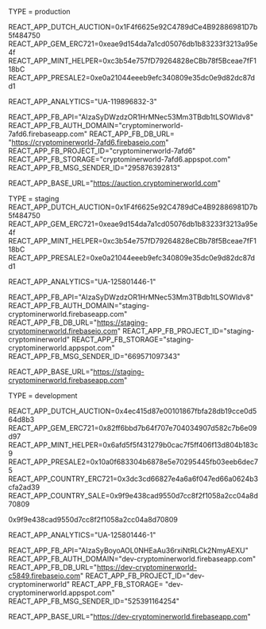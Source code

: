 TYPE = production

REACT_APP_DUTCH_AUCTION=0x1F4f6625e92C4789dCe4B92886981D7b5f484750
REACT_APP_GEM_ERC721=0xeae9d154da7a1cd05076db1b83233f3213a95e4f
REACT_APP_MINT_HELPER=0xc3b54e757fD79264828eCBb78f5Bceae7fF118bC
REACT_APP_PRESALE2=0xe0a21044eeeb9efc340809e35dc0e9d82dc87dd1

REACT_APP_ANALYTICS="UA-119896832-3"

REACT_APP_FB_API="AIzaSyDWzdzOR1HrMNec53Mm3TBdb1tLSOWIdv8"
REACT_APP_FB_AUTH_DOMAIN="cryptominerworld-7afd6.firebaseapp.com"
REACT_APP_FB_DB_URL= "https://cryptominerworld-7afd6.firebaseio.com"
REACT_APP_FB_PROJECT_ID="cryptominerworld-7afd6"
REACT_APP_FB_STORAGE="cryptominerworld-7afd6.appspot.com"
REACT_APP_FB_MSG_SENDER_ID="295876392813"

REACT_APP_BASE_URL="https://auction.cryptominerworld.com"

TYPE = staging
REACT_APP_DUTCH_AUCTION=0x1F4f6625e92C4789dCe4B92886981D7b5f484750
REACT_APP_GEM_ERC721=0xeae9d154da7a1cd05076db1b83233f3213a95e4f
REACT_APP_MINT_HELPER=0xc3b54e757fD79264828eCBb78f5Bceae7fF118bC
REACT_APP_PRESALE2=0xe0a21044eeeb9efc340809e35dc0e9d82dc87dd1

REACT_APP_ANALYTICS="UA-125801446-1"

REACT_APP_FB_API="AIzaSyDWzdzOR1HrMNec53Mm3TBdb1tLSOWIdv8"
REACT_APP_FB_AUTH_DOMAIN="staging-cryptominerworld.firebaseapp.com"
REACT_APP_FB_DB_URL="https://staging-cryptominerworld.firebaseio.com"
REACT_APP_FB_PROJECT_ID="staging-cryptominerworld"
REACT_APP_FB_STORAGE="staging-cryptominerworld.appspot.com"
REACT_APP_FB_MSG_SENDER_ID="669571097343"

REACT_APP_BASE_URL="https://staging-cryptominerworld.firebaseapp.com"

TYPE = development

REACT_APP_DUTCH_AUCTION=0x4ec415d87e00101867fbfa28db19cce0d564d8b3
REACT_APP_GEM_ERC721=0x82ff6bbd7b64f707e704034907d582c7b6e09d97
REACT_APP_MINT_HELPER=0x6afd5f5f431279b0cac7f5ff406f13d804b183c9
REACT_APP_PRESALE2=0x10a0f683304b6878e5e70295445fb03eeb6dec75
REACT_APP_COUNTRY_ERC721=0x3dc3cd66827e4a6a6f047ed66a0624b3cfa2ad39
REACT_APP_COUNTRY_SALE=0x9f9e438cad9550d7cc8f2f1058a2cc04a8d70809

0x9f9e438cad9550d7cc8f2f1058a2cc04a8d70809

REACT_APP_ANALYTICS="UA-125801446-1"

REACT_APP_FB_API="AIzaSyBoyoAOL0NHEaAu36rxiNtRLCk2NmyAEXU"
REACT_APP_FB_AUTH_DOMAIN="dev-cryptominerworld.firebaseapp.com"
REACT_APP_FB_DB_URL="https://dev-cryptominerworld-c5849.firebaseio.com"
REACT_APP_FB_PROJECT_ID="dev-cryptominerworld"
REACT_APP_FB_STORAGE= "dev-cryptominerworld.appspot.com"
REACT_APP_FB_MSG_SENDER_ID="525391164254"

REACT_APP_BASE_URL="https://dev-cryptominerworld.firebaseapp.com"
